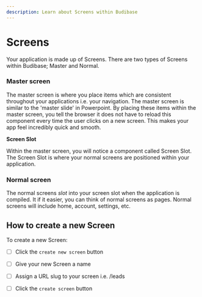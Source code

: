 ```yaml
---
description: Learn about Screens within Budibase
---
```


# Screens

Your application is made up of Screens. There are two types of Screens within Budibase; Master and Normal.

### Master screen

The master screen is where you place items which are consistent throughout your applications i.e. your navigation. The master screen is similar to the 'master slide' in Powerpoint. By placing these items within the master screen, you tell the browser it does not have to reload this component every time the user clicks on a new screen. This makes your app feel incredibly quick and smooth.   
  
**Screen Slot**

Within the master screen, you will notice a component called Screen Slot. The Screen Slot is where your normal screens are positioned within your application.

### Normal screen

The normal screens _slot_ into your screen slot when the application is compiled. It if it easier, you can think of normal screens as pages. Normal screens will include  home, account, settings, etc.

## How to create a new Screen

To create a new Screen:

* [ ] Click the `create new screen` button
* [ ] Give your new Screen a name
* [ ] Assign a URL slug to your screen i.e. /leads
* [ ] Click the `create screen` button



